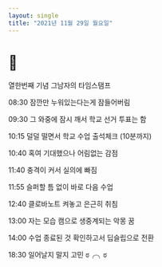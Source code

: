```yaml
---
layout: single
title: "2021년 11월 29일 월요일"
---
```


# 🎊

열한번째 기념 그남자의 타임스탬프

08:30 잠깐만 누워있는다는게 잠들어버림

09:30 그 와중에 잠시 깨서 학교 선거 투표는 함

10:15 덜덜 떨면서 학교 수업 출석체크 (10분까지)

10:40 혹여 기대했으나 어림없는 감점

11:40 충격이 커서 실의에 빠짐

11:55 슬퍼할 틈 없이 바로 다음 수업

12:40 클로바노트 켜놓고 은근히 취침

13:00 자는 모습 캠으로 생중계되는 악몽 꿈

14:00 수업 종료된 것 확인하고서 딥슬립으로 전환

18:30 일어날지 말지 고민 ಠ╭╮ಠ
